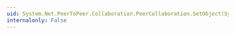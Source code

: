 ```yaml
---
uid: System.Net.PeerToPeer.Collaboration.PeerCollaboration.SetObject(System.Net.PeerToPeer.Collaboration.PeerObject)
internalonly: False
---
```

